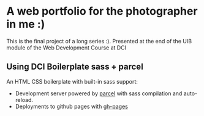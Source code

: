 # A web portfolio for the photographer in me :)

This is the final project of a long series :). Presented at the end of the UIB module of the Web Development Course at DCI

## Using DCI Boilerplate sass + parcel

An HTML CSS boilerplate with built-in sass support:

- Development server powered by [parcel](https://parceljs.org/) with sass compilation and auto-reload.
- Deployments to github pages with [gh-pages](https://www.npmjs.com/package/gh-pages)
